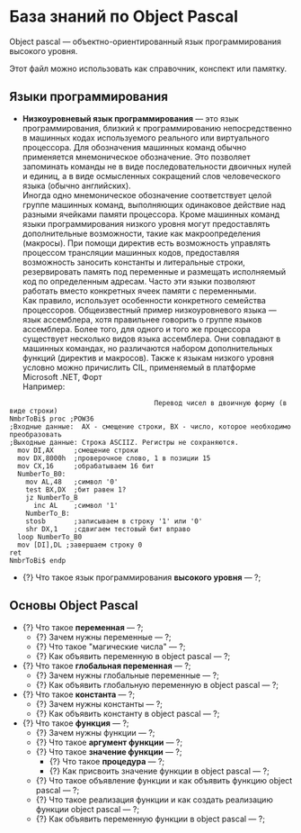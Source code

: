# База знаний по Object Pascal
Object pascal &mdash; объектно-ориентированный язык программирования высокого уровня.

Этот файл можно использовать как справочник, конспект или памятку.

## Языки программирования

*  **Низкоуровневый язык программирования** &mdash; это  язык программирования, близкий к программированию непосредственно в машинных кодах используемого реального или виртуального процессора. Для обозначения машинных команд обычно применяется мнемоническое обозначение. Это позволяет запоминать команды не в виде последовательности двоичных нулей и единиц, а в виде осмысленных сокращений слов человеческого языка (обычно английских).  
      Иногда одно мнемоническое обозначение соответствует целой группе машинных команд, выполняющих одинаковое действие над разными ячейками памяти процессора. Кроме машинных команд языки программирования низкого уровня могут предоставлять дополнительные возможности, такие как макроопределения (макросы). При помощи директив есть возможность управлять процессом трансляции машинных кодов, предоставляя возможность заносить константы и литеральные строки, резервировать память под переменные и размещать исполняемый код по определенным адресам. Часто эти языки позволяют работать вместо конкретных ячеек памяти с переменными.  
      Как правило, использует особенности конкретного семейства процессоров. Общеизвестный пример низкоуровневого языка — язык ассемблера, хотя правильнее говорить о группе языков ассемблера. Более того, для одного и того же процессора существует несколько видов языка ассемблера. Они совпадают в машинных командах, но различаются набором дополнительных функций (директив и макросов).
      Также к языкам низкого уровня условно можно причислить CIL, применяемый в платформе Microsoft .NET, Форт  
   Например:
```
                                    Перевод чисел в двоичную форму (в виде строки)
NmbrToBi$ proc ;POW36
;Входные данные:  AX - смещение строки, BX - число, которое необходимо преобразовать
;Выходные данные: Строка ASCIIZ. Регистры не сохраняются.
  mov DI,AX     ;смещение строки
  mov DX,8000h  ;проверочное слово, 1 в позиции 15
  mov CX,16     ;обрабатываем 16 бит
  NumberTo_B0:
    mov AL,48   ;символ '0'
    test BX,DX  ;бит равен 1?
    jz NumberTo_B
      inc AL    ;символ '1'
    NumberTo_B:
    stosb       ;записываем в строку '1' или '0'
    shr DX,1    ;сдвигаем тестовый бит вправо
  loop NumberTo_B0
  mov [DI],DL ;завершаем строку 0
ret
NmbrToBi$ endp
```


   * {?} Что такое язык программирования **высокого уровня** &mdash; ?;

## Основы Object Pascal

   * {?} Что такое **переменная** &mdash; ?;
      * {?} Зачем нужны переменные &mdash; ?;
      * {?} Что такое "магические числа" &mdash; ?;
      * {?} Как объявить переменную в object pascal &mdash; ?;
   * {?} Что такое **глобальная переменная** &mdash; ?;
      * {?} Зачем нужны глобальные переменные &mdash; ?;
      * {?} Как объявить глобальную переменную в object pascal &mdash; ?;
   * {?} Что такое **константа** &mdash; ?;
      * {?} Зачем нужны константы &mdash; ?;
      * {?} Как объявить константу в object pascal &mdash; ?;
   * {?} Что такое **функция** &mdash; ?;
      * {?} Зачем нужны функции &mdash; ?;
      * {?} Что такое **аргумент функции** &mdash; ?;
      * {?} Что такое **значение функции** &mdash; ?;
         * {?} Что такое **процедура** &mdash; ?;
         * {?} Как присвоить значение функции в object pascal &mdash; ?;
      * {?} Что такое объявление функции и как объявить функцию object pascal &mdash; ?;
      * {?} Что такое реализация функции и как создать реализацию функции object pascal &mdash; ?;
      * {?} Как объявить переменную функции в object pascal &mdash; ?;
